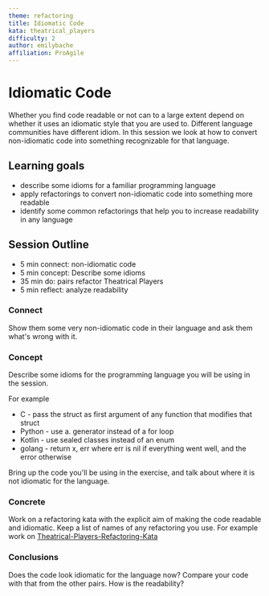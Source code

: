 ```yaml
---
theme: refactoring
title: Idiomatic Code
kata: theatrical_players
difficulty: 2
author: emilybache
affiliation: ProAgile
---
```


# Idiomatic Code

Whether you find code readable or not can to a large extent depend on whether it uses an idiomatic style that you are used to. Different language communities have different idiom. In this session we look at how to convert non-idiomatic code into something recognizable for that language.

## Learning goals

* describe some idioms for a familiar programming language
* apply refactorings to convert non-idiomatic code into something more readable
* identify some common refactorings that help you to increase readability in any language

## Session Outline
 
* 5 min connect: non-idiomatic code
* 5 min concept: Describe some idioms 
* 35 min do: pairs refactor Theatrical Players
* 5 min reflect: analyze readability


### Connect
Show them some very non-idiomatic code in their language and ask them what's wrong with it.

### Concept
Describe some idioms for the programming language you will be using in the session.

For example

* C - pass the struct as first argument of any function that modifies that struct
* Python - use a. generator instead of a for loop
* Kotlin - use sealed classes instead of an enum
* golang - return x, err where err is nil if everything went well, and the error otherwise

Bring up the code you'll be using in the exercise, and talk about where it is not idiomatic for the language.

### Concrete
Work on a refactoring kata with the explicit aim of making the code readable and idiomatic. Keep a list of names of any refactoring you use. For example work on [Theatrical-Players-Refactoring-Kata](https://github.com/emilybache/Theatrical-Players-Refactoring-Kata)

### Conclusions
Does the code look idiomatic for the language now? Compare your code with that from the other pairs. How is the readability?

